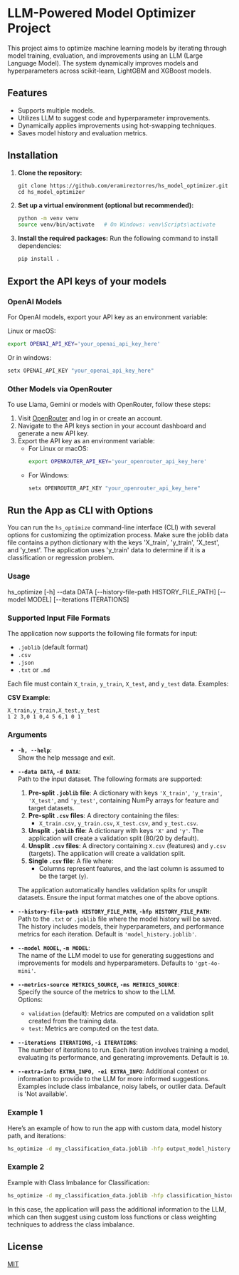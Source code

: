 # LLM-Powered Model Optimizer Project

This project aims to optimize machine learning models by iterating through model training, evaluation, and improvements using an LLM (Large Language Model). The system dynamically improves models and hyperparameters across scikit-learn, LightGBM and XGBoost models.

## Features
- Supports multiple models.
- Utilizes LLM to suggest code and hyperparameter improvements.
- Dynamically applies improvements using hot-swapping techniques.
- Saves model history and evaluation metrics.

## Installation

1. **Clone the repository:**
    ```
    git clone https://github.com/eramireztorres/hs_model_optimizer.git
    cd hs_model_optimizer
    ```
    
2. **Set up a virtual environment (optional but recommended):**
    ```bash
    python -m venv venv
    source venv/bin/activate   # On Windows: venv\Scripts\activate
    ```

3. **Install the required packages:**
    Run the following command to install dependencies:
    ```bash
    pip install .
    ```

## Export the API keys of your models

### OpenAI Models

For OpenAI models, export your API key as an environment variable:

Linux or macOS:

```bash
export OPENAI_API_KEY='your_openai_api_key_here'
```

Or in windows:

```bash
setx OPENAI_API_KEY "your_openai_api_key_here"
```

### Other Models via OpenRouter

To use Llama, Gemini or models with OpenRouter, follow these steps:

1. Visit [OpenRouter](https://openrouter.ai/) and log in or create an account.
2. Navigate to the API keys section in your account dashboard and generate a new API key.
3. Export the API key as an environment variable:
   - For Linux or macOS:
     ```bash
     export OPENROUTER_API_KEY='your_openrouter_api_key_here'
     ```
   - For Windows:
     ```bash
     setx OPENROUTER_API_KEY "your_openrouter_api_key_here"
     ```

## Run the App as CLI with Options

You can run the `hs_optimize` command-line interface (CLI) with several options for customizing the optimization process.
Make sure the joblib data file contains a python dictionary with the keys 'X_train', 'y_train', 'X_test', and 'y_test'.
The application uses 'y_train' data to determine if it is a classification or regression problem.

### Usage

hs_optimize [-h] --data DATA [--history-file-path HISTORY_FILE_PATH] [--model MODEL] [--iterations ITERATIONS]

### Supported Input File Formats

The application now supports the following file formats for input:
- `.joblib` (default format)
- `.csv`
- `.json`
- `.txt` or `.md`

Each file must contain `X_train`, `y_train`, `X_test`, and `y_test` data. Examples:

**CSV Example**:
```csv
X_train,y_train,X_test,y_test
1 2 3,0 1 0,4 5 6,1 0 1
```


### Arguments

- **`-h, --help`**:  
  Show the help message and exit.

- **`--data DATA`, `-d DATA`**:  
  Path to the input dataset. The following formats are supported:
  1. **Pre-split `.joblib` file**: A dictionary with keys `'X_train'`, `'y_train'`, `'X_test'`, and `'y_test'`, containing NumPy arrays for feature and target datasets.
  2. **Pre-split `.csv` files**: A directory containing the files:
     - `X_train.csv`, `y_train.csv`, `X_test.csv`, and `y_test.csv`.
  3. **Unsplit `.joblib` file**: A dictionary with keys `'X'` and `'y'`. The application will create a validation split (80/20 by default).
  4. **Unsplit `.csv` files**: A directory containing `X.csv` (features) and `y.csv` (targets). The application will create a validation split.
  5. **Single `.csv` file**: A file where:
     - Columns represent features, and the last column is assumed to be the target (`y`).

  The application automatically handles validation splits for unsplit datasets. Ensure the input format matches one of the above options.


- **`--history-file-path HISTORY_FILE_PATH`, `-hfp HISTORY_FILE_PATH`**:  
  Path to the `.txt`  or `.joblib` file where the model history will be saved. The history includes models, their hyperparameters, and performance metrics for each iteration. Default is `'model_history.joblib'`.

- **`--model MODEL`, `-m MODEL`**:  
  The name of the LLM model to use for generating suggestions and improvements for models and hyperparameters. Defaults to `'gpt-4o-mini'`.

- **`--metrics-source METRICS_SOURCE`, `-ms METRICS_SOURCE`**:  
  Specify the source of the metrics to show to the LLM.  
  Options:
    - `validation` (default): Metrics are computed on a validation split created from the training data.
    - `test`: Metrics are computed on the test data.

- **`--iterations ITERATIONS`, `-i ITERATIONS`**:  
  The number of iterations to run. Each iteration involves training a model, evaluating its performance, and generating improvements. Default is `10`.


- **`--extra-info EXTRA_INFO, -ei EXTRA_INFO`**:
   Additional context or information to provide to the LLM for more informed suggestions. Examples include class imbalance, noisy labels, or outlier data. Default is 'Not available'.

### Example 1

Here’s an example of how to run the app with custom data, model history path, and iterations:

```bash
hs_optimize -d my_classification_data.joblib -hfp output_model_history.joblib -i 10 -m gpt-4o
```

### Example 2

Example with Class Imbalance for Classification:

```bash
hs_optimize -d my_classification_data.joblib -hfp classification_history.txt -i 10 --extra-info "Binary classification with class imbalance, 4:1 ratio between class 0 and class 1."
```

In this case, the application will pass the additional information to the LLM, which can then suggest using custom loss functions or class weighting techniques to address the class imbalance.

## License
[MIT](LICENSE)

